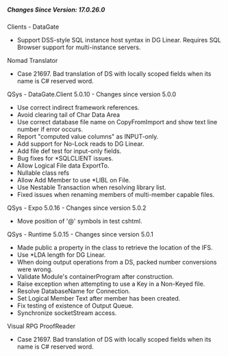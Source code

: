 ﻿<h5 id="SinceVersion">Changes Since Version: 17.0.26.0</h5>

<span class="changeNoteHeading"> Clients - DataGate</span>
<ul>
    <li>Support DSS-style SQL instance host syntax in DG Linear. Requires SQL Browser support for multi-instance servers.</li>
</ul>

<span class="changeNoteHeading"> Nomad Translator</span>
<ul>
    <li>Case 21697. Bad translation of DS with locally scoped fields when its name is C# reserved word.</li>
</ul>

<span class="changeNoteHeading"> QSys - DataGate.Client 5.0.10 - Changes since version 5.0.0 </span>
<ul>
    <li>Use correct indirect framework references.</li>
    <li>Avoid clearing tail of Char Data Area</li>
    <li>Use correct database file name on CopyFromImport and show text line number if error occurs.</li>
    <li>Report "computed value columns" as INPUT-only.</li>
    <li>Add support for No-Lock reads to DG Linear.</li>
    <li>Add file def test for input-only fields.</li>
    <li>Bug fixes for *SQLCLIENT issues.</li>
    <li>Allow Logical File data ExportTo.</li>
    <li>Nullable class refs</li>
    <li>Allow Add Member to use *LIBL on File.</li>
    <li>Use Nestable Transaction when resolving library list.</li>
    <li>Fixed issues when renaming members of multi-member capable files.</li>
</ul>

<span class="changeNoteHeading"> QSys - Expo 5.0.16 - Changes since version 5.0.2 </span>
<ul>
    <li>Move position of '@' symbols in test cshtml.</li>
</ul>

<span class="changeNoteHeading"> QSys - Runtime 5.0.15 - Changes since version 5.0.1 </span>
<ul>
    <li>Made public a property in the class to retrieve the location of the IFS.</li>
    <li>Use *LDA length for DG Linear.</li>
    <li>When doing output operations from a DS, packed number conversions were wrong.</li>
    <li>Validate Module's containerProgram after construction.</li>
    <li>Raise exception when attempting to use a Key in a Non-Keyed file.</li>
    <li>Resolve DatabaseName for Connection.</li>
    <li>Set Logical Member Text after member has been created.</li>
    <li>Fix testing of existence of Output Queue.</li>
    <li>Synchronize socketStream access.</li>
</ul>

<span class="changeNoteHeading"> Visual RPG ProofReader</span>
<ul>
    <li>Case 21697. Bad translation of DS with locally scoped fields when its name is C# reserved word.</li>
</ul>
